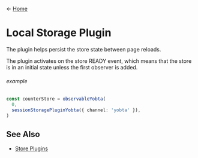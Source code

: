 &larr; [Home](../../../README.md)

# Local Storage Plugin

The plugin helps persist the store state between page reloads.

The plugin activates on the store READY event, which means that the store is in an initial state unless the first observer is added.

###### example

```ts
const counterStore = observableYobta(
  0,
  sessionStoragePluginYobta({ channel: 'yobta' }),
)
```

## See Also

- [Store Plugins](../index.md)

